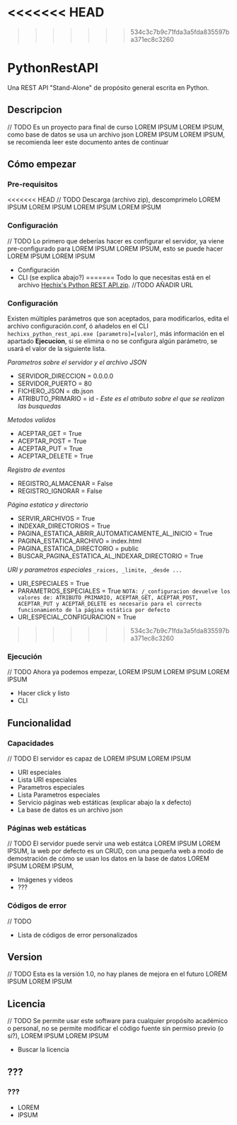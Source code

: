<<<<<<< HEAD
=======

>>>>>>> 534c3c7b9c71fda3a5fda835597ba371ec8c3260
# PythonRestAPI

Una REST API "Stand-Alone" de propósito general escrita en Python.

## Descripcion

// TODO
Es un proyecto para final de curso LOREM IPSUM LOREM IPSUM, como base de datos se usa un archivo json LOREM IPSUM LOREM IPSUM, se recomienda leer este documento antes de continuar

## Cómo empezar

### Pre-requisitos

<<<<<<< HEAD
// TODO
Descarga (archivo zip), descomprimelo LOREM IPSUM LOREM IPSUM LOREM IPSUM LOREM IPSUM

### Configuración

// TODO
Lo primero que deberías hacer es configurar el servidor, ya viene pre-configurado para LOREM IPSUM LOREM IPSUM, esto se puede hacer LOREM IPSUM LOREM IPSUM

- Configuración
- CLI (se explica abajo?)
=======
Todo lo que necesitas está en el archivo [Hechix's Python REST API.zip](https://google.es). //TODO AÑADIR URL

### Configuración

Existen múltiples parámetros que son aceptados, para modificarlos, edita el archivo configuración.conf, ó añadelos en el CLI `hechixs_python_rest_api.exe [parametro]=[valor]`, más información en el apartado **Ejecucion**, si se elimina o no se configura algún parámetro, se usará el valor de la siguiente lista.

 *Parametros sobre el servidor y el archivo JSON*
- SERVIDOR_DIRECCION = 0.0.0.0
- SERVIDOR_PUERTO = 80
- FICHERO_JSON = db.json
- ATRIBUTO_PRIMARIO = id *- Este es el atributo sobre el que se realizan las busquedas*

*Metodos validos*
- ACEPTAR_GET = True
- ACEPTAR_POST = True
- ACEPTAR_PUT = True
- ACEPTAR_DELETE = True

*Registro de eventos*
- REGISTRO_ALMACENAR = False
- REGISTRO_IGNORAR = False

*Página estatica y directorio*
- SERVIR_ARCHIVOS = True
- INDEXAR_DIRECTORIOS = True
- PAGINA_ESTATICA_ABRIR_AUTOMATICAMENTE_AL_INICIO = True
- PAGINA_ESTATICA_ARCHIVO = index.html
- PAGINA_ESTATICA_DIRECTORIO = public
- BUSCAR_PAGINA_ESTATICA_AL_INDEXAR_DIRECTORIO = True

*URI y parametros especiales* `_raices, _limite, _desde ...`
- URI_ESPECIALES = True
- PARAMETROS_ESPECIALES = True
`NOTA: /_configuracion devuelve los valores de:
ATRIBUTO_PRIMARIO, ACEPTAR_GET, ACEPTAR_POST, ACEPTAR_PUT y ACEPTAR_DELETE
es necesario para el correcto funcionamiento de la página estática por defecto`
- URI_ESPECIAL_CONFIGURACION = True
>>>>>>> 534c3c7b9c71fda3a5fda835597ba371ec8c3260

### Ejecución

// TODO
Ahora ya podemos empezar, LOREM IPSUM LOREM IPSUM LOREM IPSUM

- Hacer click y listo
- CLI

## Funcionalidad

### Capacidades
// TODO
El servidor es capaz de LOREM IPSUM LOREM IPSUM

- URI especiales
- Lista URI especiales
- Parametros especiales
- Lista Parametros especiales
- Servicio páginas web estáticas (explicar abajo la x defecto)
- La base de datos es un archivo json

### Páginas web estáticas

// TODO
El servidor puede servir una web estátca LOREM IPSUM LOREM IPSUM, la web por defecto es un CRUD, con una pequeña web a modo de demostración de cómo se usan los datos en la base de datos LOREM IPSUM LOREM IPSUM,

- Imágenes y videos
- ???

### Códigos de error

// TODO
- Lista de códigos de error personalizados

## Version

// TODO
Esta es la versión 1.0, no hay planes de mejora en el futuro LOREM IPSUM LOREM IPSUM

## Licencia

// TODO
Se permite usar este software para cualquier propósito académico o personal, no se permite modificar el código fuente sin permiso previo (o si?), LOREM IPSUM LOREM IPSUM 
- Buscar la licencia

## ???
### ???
- LOREM
- IPSUM
